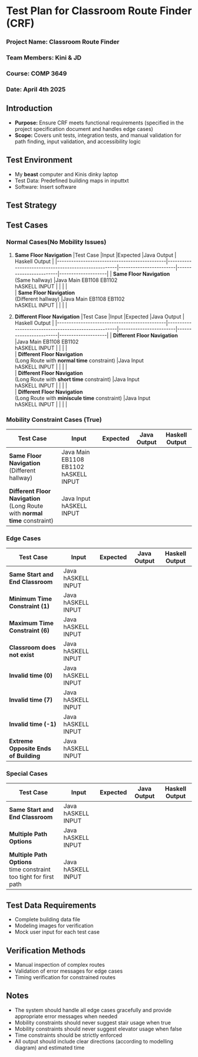 # Test Plan for Classroom Route Finder (CRF)

### Project Name: Classroom Route Finder 
### Team Members: Kini & JD
### Course: COMP 3649
### Date: April 4th 2025
## Introduction 

* **Purpose:** Ensure CRF meets functional requirements (specified in the project specification document and handles edge cases)
* **Scope:** Covers unit tests, integration tests, and manual validation for path finding, input validation, and accessibility logic

## Test Environment 
* My **beast** computer and Kinis dinky laptop
* Test Data: Predefined building maps in inputtxt
* Software: Insert software



## Test Strategy


## Test Cases
### Normal Cases(No Mobility Issues)
1. **Same Floor Navigation**
|Test Case                                     |Input                                                |Expected                |Java Output             | Haskell Output     |
|----------------------------------------------|-----------------------------------------------------|------------------------|------------------------|--------------------|
| **Same Floor Navigation** <br>(Same hallway) |Java Main EB1108 EB1102 <BR> hASKELL INPUT           |                        |                        |                    |  
| **Same Floor Navigation** <br>(Different hallway) |Java Main EB1108 EB1102 <BR> hASKELL INPUT           |                        |                        |                    |  

2. **Different Floor Navigation**
|Test Case                                     |Input                                                |Expected                |Java Output             | Haskell Output     |
|----------------------------------------------|-----------------------------------------------------|------------------------|------------------------|--------------------|
| **Different Floor Navigation** |Java Main EB1108 EB1102 <BR> hASKELL INPUT           |                        |                        |                    |  
| **Different Floor Navigation**  <br>(Long Route with **normal time** constraint) |Java Input <BR> hASKELL INPUT           |                        |                        |                    |  
| **Different Floor Navigation**  <br>(Long Route with **short time** constraint) |Java Input <BR> hASKELL INPUT           |                        |                        |                    |  
| **Different Floor Navigation**  <br>(Long Route with **miniscule time** constraint) |Java Input <BR> hASKELL INPUT           |                        |                        |                    |  

### Mobility Constraint Cases (True)
 
|Test Case                                     |Input                                                |Expected                |Java Output             | Haskell Output     |
|----------------------------------------------|-----------------------------------------------------|------------------------|------------------------|--------------------|
| **Same Floor Navigation** <br>(Different hallway) |Java Main EB1108 EB1102 <BR> hASKELL INPUT           |                        |                        |                    |  
| **Different Floor Navigation**  <br>(Long Route with **normal time** constraint) |Java Input <BR> hASKELL INPUT           |                        |                        |                    |  

### Edge Cases

|Test Case                                     |Input                                                |Expected                |Java Output             | Haskell Output     |
|----------------------------------------------|-----------------------------------------------------|------------------------|------------------------|--------------------|
| **Same Start and End Classroom**  |Java  <BR> hASKELL INPUT           |                        |                        |                    | 
| **Minimum Time Constraint (1)**  |Java  <BR> hASKELL INPUT           |                        |                        |                    | 
| **Maximum Time Constraint (6)**  |Java  <BR> hASKELL INPUT           |                        |                        |                    | 
| **Classroom does not exist**  |Java  <BR> hASKELL INPUT           |                        |                        |                    | 
| **Invalid time  (0)**  |Java  <BR> hASKELL INPUT           |                        |                        |                    | 
| **Invalid time  (7)**  |Java  <BR> hASKELL INPUT           |                        |                        |                    | 
| **Invalid time  (-1)**  |Java  <BR> hASKELL INPUT           |                        |                        |                    | 
| **Extreme Opposite Ends of Building**  |Java  <BR> hASKELL INPUT           |                        |                        |                    | 

### Special Cases
|Test Case                                     |Input                                                |Expected                |Java Output             | Haskell Output     |
|----------------------------------------------|-----------------------------------------------------|------------------------|------------------------|--------------------|
| **Same Start and End Classroom**  |Java  <BR> hASKELL INPUT           |                        |                        |                    | 
| **Multiple Path Options**  |Java  <BR> hASKELL INPUT           |                        |                        |                    | 
| **Multiple Path Options** <br> time constraint too tight for first path  |Java  <BR> hASKELL INPUT           |                        |                        |                    | 

## Test Data Requirements
* Complete building data file
* Modeling images for verification
* Mock user input for each test case

## Verification Methods
* Manual inspection of complex routes
* Validation of error messages for edge cases
* Timing verification for constrained routes

## Notes
* The system should handle all edge cases gracefully and provide appropriate error messages when needed
* Mobility constraints should never suggest stair usage when true
* Mobility constraints should never suggest elevator usage when false
* Time constraints should be strictly enforced
* All output should include clear directions (according to modelling diagram) and estimated time







